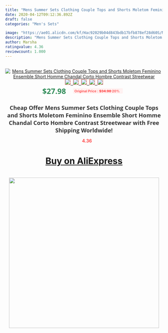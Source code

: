 ```yaml
---
title: "Mens Summer Sets Clothing Couple Tops and Shorts Moletom Feminino Ensemble Short Homme Chandal Corto Hombre Contrast Streetwear"
date: 2020-04-12T09:12:36.892Z
draft: false
categories: "Men's Sets"

image: "https://ae01.alicdn.com/kf/Hac92029b04d843bdb17bfb878ef28d60S/Mens-Summer-Sets-Clothing-Couple-Tops-and-Shorts-Moletom-Feminino-Ensemble-Short-Homme-Chandal-Corto-Hombre.jpg"
description: "Mens Summer Sets Clothing Couple Tops and Shorts Moletom Feminino Ensemble Short Homme Chandal Corto Hombre Contrast Streetwear"
author: Marsha
ratingvalue: 4.36
reviewcount: 1.000
---
```

<br>
<div style="text-align: center;">
<a href="https://s.click.aliexpress.com/e/_A16XHj" target="_blank" rel="nofollow noopener noreferrer"><img alt="Mens Summer Sets Clothing Couple Tops and Shorts Moletom Feminino Ensemble Short Homme Chandal Corto Hombre Contrast Streetwear" class="magnifier-image" src="https://ae01.alicdn.com/kf/Hac92029b04d843bdb17bfb878ef28d60S/Mens-Summer-Sets-Clothing-Couple-Tops-and-Shorts-Moletom-Feminino-Ensemble-Short-Homme-Chandal-Corto-Hombre.jpg_640x640.jpg">
<br>
<img style="border:1px solid salmon" src="https://ae01.alicdn.com/kf/Hac92029b04d843bdb17bfb878ef28d60S/Mens-Summer-Sets-Clothing-Couple-Tops-and-Shorts-Moletom-Feminino-Ensemble-Short-Homme-Chandal-Corto-Hombre.jpg_120x120.jpg">&nbsp;&nbsp;<img style="border:1px solid salmon" src="https://ae01.alicdn.com/kf/H3b4c4144e95a4ad7830a205e8109f447M/Mens-Summer-Sets-Clothing-Couple-Tops-and-Shorts-Moletom-Feminino-Ensemble-Short-Homme-Chandal-Corto-Hombre.jpg_120x120.jpg">&nbsp;&nbsp;<img style="border:1px solid salmon" src="https://ae01.alicdn.com/kf/Hee9cbe4e69fe4ffda7b7be5238c973eaj/Mens-Summer-Sets-Clothing-Couple-Tops-and-Shorts-Moletom-Feminino-Ensemble-Short-Homme-Chandal-Corto-Hombre.jpg_120x120.jpg">&nbsp;&nbsp;<img style="border:1px solid salmon" src="https://ae01.alicdn.com/kf/H0d6c477d231e44a5af46561708aa0504r/Mens-Summer-Sets-Clothing-Couple-Tops-and-Shorts-Moletom-Feminino-Ensemble-Short-Homme-Chandal-Corto-Hombre.jpg_120x120.jpg">&nbsp;&nbsp;<img style="border:1px solid salmon" src="https://ae01.alicdn.com/kf/Hf6fe633864f74e5bae69f955211c3cd6X/Mens-Summer-Sets-Clothing-Couple-Tops-and-Shorts-Moletom-Feminino-Ensemble-Short-Homme-Chandal-Corto-Hombre.jpg_120x120.jpg"></a></div><br0>
<div style="text-align: center;"><span style="background-color: white; border: 0px; box-sizing: border-box; color: seagreen; display: inline-block; font-family: &quot;open sans&quot; , &quot;arial&quot; , &quot;helvetica&quot; , sans-serif , &quot;heiti&quot;; font-size: 24px; font-stretch: inherit; font-weight: 700; line-height: inherit; margin: 0px 10px 0px 0px; padding: 0px; vertical-align: middle;">$27.98 </span>
<span style="background: rgb(255 , 241 , 241); border-radius: 3px; border: 0px; box-sizing: border-box; color: #ff4747; display: inline-block; font-family: inherit; font-size: 12px; font-stretch: inherit; font-style: inherit; font-variant: inherit; font-weight: 600; line-height: inherit; margin: 0px; padding: 2px 5px; transform: scale(0.9); vertical-align: middle;">Original Price : <b style="text-decoration: line-through;">$34.98 </b> 20%&nbsp;&nbsp;</span></div>
<h1 style="color: #333333; display: inline-block; font-family: &quot;open sans&quot; , &quot;arial&quot; , &quot;helvetica&quot; , sans-serif , &quot;heiti&quot;; font-size: 18px; font-stretch: inherit; font-weight: 700; text-align: center;">Cheap Offer Mens Summer Sets Clothing Couple Tops and Shorts Moletom Feminino Ensemble Short Homme Chandal Corto Hombre Contrast Streetwear with Free Shipping Worldwide!</h1>
<div style="color: #ff4747; text-align: center;">
<img src="https://4.bp.blogspot.com/-M0ZcTcb-5uY/XleCXlxnR4I/AAAAAAAAAEc/OrjgMkXV1oMQFaCRZj5HQwOCBcu3w1FegCPcBGAYYCw/s1600/star.png" style="height: 15px;">&nbsp;<b>4.36</b></div>
<div class="button_cont" align="center"><a class="buynow_a" href="https://s.click.aliexpress.com/e/_A16XHj" target="_blank" rel="nofollow noopener noreferrer"><H1>Buy on AliExpress</H1></a></div><br>
<div class="separator" style="clear: both; text-align: center;">
<img src="https://lh3.googleusercontent.com/-pTy5HemUv9M/XlePHvY0dAI/AAAAAAAAAE4/0nX5iRUoIWY8eMW9Dpxeirr157OZliDIgCLcBGAsYHQ/s1600/badge.gif" width="480">
</div>
